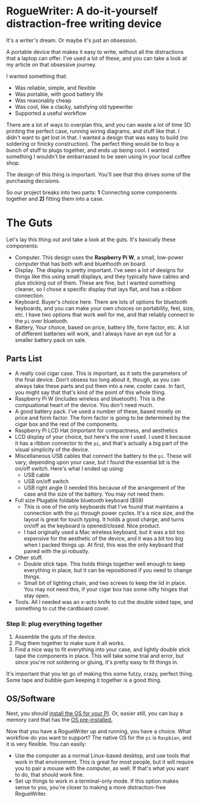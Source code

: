 # RogueWriter: A do-it-yourself distraction-free writing device

It's a writer's dream. Or maybe it's just an obsession. 

A portable device that makes it easy to write, without all the distractions 
that a laptop can offer. I've used a lot of these, and you can take a look at my
article on that obsessive journey.

I wanted something that:

- Was reliable, simple, and flexible
- Was portable, with good battery life
- Was reasonably cheap 
- Was cool, like a clacky, satisfying old typewriter 
- Supported a useful workflow

There are a lot of ways to overplan this, and you can waste a lot of time 3D
printing the perfect case, running wiring diagrams, and stuff like that. 
I didn't want to get lost in that. 
I wanted a design that was easy to build (no soldering or finicky construction). 
The perfect thing would be to buy a bunch of stuff to plugs together, and
ends up being cool. I wanted something I wouldn't be embarrassed to be seen 
using in your local coffee shop.

The design of this thing is important. You'll see that this drives some of 
the purchasing decisions.

So our project breaks into two parts: **1** Connecting some components together 
and **2)** fitting them into a case.

# The Guts

Let's lay this thing out and take a look at the guts. It's basically these
components:

- Computer. This design uses the **Raspberry Pi W**, a small, low-power computer
  that has both wifi and bluethooth on board.
- Display. The display is pretty important. I've seen a lot of designs for
  things like this using small displays, and they typically have cables and plus
  sticking out of them. These are fine, but I wanted something cleaner, so
  I chose a specific display that lays flat, and has a ribbon connection.
- Keyboard. Buyer's choice here. There are lots of options for bluetooth
  keyboards, and you can make your own choices on portability, feel, size, etc.
  I have two options that work well for me, and that reliably connect to the
  `pi` over bluetooth.
- Battery, Your choice, based on price, battery life, form factor, etc. A lot of
  different batteries will work, and I always have an eye out for a smaller
  battery pack on sale. 

## Parts List

- A really cool cigar case. This is important, as it sets the parameters of the
  final device. Don't obsess too long about it, though, as you can always take
  these parts and put them into a new, cooler case. In fact, you might say that
  that's kind of the point of this whole thing.
- Raspberry Pi W (includes wireless and bluetooth). This is the compuational
  heart of the device. You don't need much.
- A good battery pack. I've used a number of these, based mostly on price and
  form factor. The form factor is going to be determined by the cigar box and
  the rest of the components.
- Raspberry Pi LCD Hat (important for compactness, and aesthetics
- LCD display of your choice, but here's the one I used. I used it because it
  has a ribbon connector to the `pi`, and that's actually a big part of the
  visual simplicity of the device.
- Miscellaneous USB cables that connect the battery to the `pi`. These will
  vary, depending upon your case, but I found the essential bit is the on/off
  switch. Here's what I ended up using:
    - USB cable
    - USB on/off switch
    - USB right angle (I needed this because of the arrangement of the case
      and the size of the battery. You may not need them.
- Full size Plugable foldable bluetooth keyboard ($59)
    - This is one of the only keyboards that I've found that maintains
      a connection with the `pi` through power cycles. It's a nice size, and the
      layout is great for touch typing. It holds a good charge, and turns on/off
      as the keyboard is opened/closed. Nice product.
    - I had originally used a Mac wireless keyboard, but it was a bit too
      expensive for the aesthetic of the device, and it was a bit too big when
      I packed things up. At first, this was the only keyboard that paired with
      the pi robustly.
- Other stuff.
    - Double stick tape. This holds things together well enough to keep
      everything in place, but it can be repositioned if you need to change
      things.
    - Small bit of lighting chain, and two screws to keep the lid in place. You
      may not need this, if your cigar box has some nifty hinges that stay open.
- Tools. All I needed was an x-acto knife to cut the double sided tape, and 
  something to cut the cardboard cover.

### Step II: plug everything together

1. Assemble the guts of the device.
2. Plug them together to make sure it all works.
3. Find a nice way to fit everything into your case, and lightly double stick
tape the components in place. This will take some trial and error, but since
you're not soldering or gluing, it's pretty easy to fit things in.

It's important that you let go of making this some futzy, crazy, perfect thing.
Some tape and bubble gum keeping it together is a good thing.

## OS/Software

Next, you should [install the OS for your PI](http://someplace.html). Or, easier
still, you can buy a memory card that has the [OS
pre-installed.](http://someplace.html)

Now that you have a RogueWriter up and running, you have a choice. What workflow
do you want to support? The native OS for the `pi` is `Raspbian`, and it is
very flexible. You can easily:
    
- Use the computer as a normal Linux-based desktop, and use tools that work in
  that environment. This is great for most people, but it will require you to
  pair a mouse with the computer, as well. If that's what you want to do, that
  should work fine.
- Set up things to work in a terminal-only mode. If this option makes sense to
  you, you're closer to making a more distraction-free RogueWriter. 


